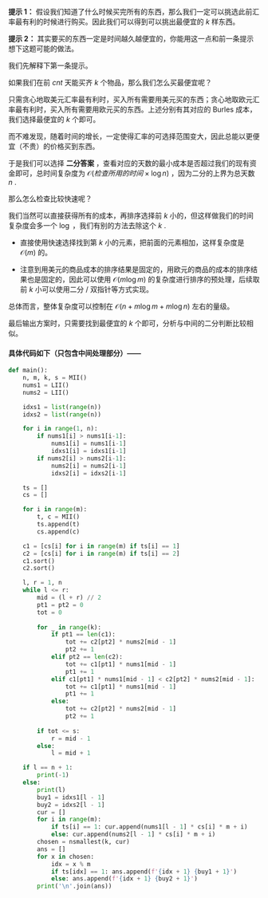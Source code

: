 **提示 1：** 假设我们知道了什么时候买完所有的东西，那么我们一定可以挑选此前汇率最有利的时候进行购买。因此我们可以得到可以挑出最便宜的 $k$ 样东西。

**提示 2：** 其实要买的东西一定是时间越久越便宜的，你能用这一点和前一条提示想下这题可能的做法。

我们先解释下第一条提示。

如果我们在前 $cnt$ 天能买齐 $k$ 个物品，那么我们怎么买最便宜呢？

只需贪心地取美元汇率最有利时，买入所有需要用美元买的东西；贪心地取欧元汇率最有利时，买入所有需要用欧元买的东西。上述分别有其对应的 Burles 成本，我们选择最便宜的 $k$ 个即可。

而不难发现，随着时间的增长，一定使得汇率的可选择范围变大，因此总能以更便宜（不贵）的价格买到东西。

于是我们可以选择 **二分答案** ，查看对应的天数的最小成本是否超过我们的现有资金即可，总时间复杂度为 $\mathcal{O}(检查所用的时间\times\log n)$ ，因为二分的上界为总天数 $n$ .

那么怎么检查比较快速呢？

我们当然可以直接获得所有的成本，再排序选择前 $k$ 小的，但这样做我们的时间复杂度会多一个 $\log$ ，我们有别的方法去除这个 $k$ .

- 直接使用快速选择找到第 $k$ 小的元素，把前面的元素相加，这样复杂度是 $\mathcal{O}(m)$ 的。

- 注意到用美元的商品成本的排序结果是固定的，用欧元的商品的成本的排序结果也是固定的，因此可以使用 $\mathcal{O}(m\log m)$ 的复杂度进行排序的预处理，后续取前 $k$ 小可以使用二分 / 双指针等方式实现。

总体而言，整体复杂度可以控制在 $\mathcal{O}(n+m\log m+m\log n)$ 左右的量级。

最后输出方案时，只需要找到最便宜的 $k$ 个即可，分析与中间的二分判断比较相似。

#### 具体代码如下（只包含中间处理部分）——

```Python []
def main():
    n, m, k, s = MII()
    nums1 = LII()
    nums2 = LII()

    idxs1 = list(range(n))
    idxs2 = list(range(n))

    for i in range(1, n):
        if nums1[i] > nums1[i-1]:
            nums1[i] = nums1[i-1]
            idxs1[i] = idxs1[i-1]
        if nums2[i] > nums2[i-1]:
            nums2[i] = nums2[i-1]
            idxs2[i] = idxs2[i-1]

    ts = []
    cs = []

    for i in range(m):
        t, c = MII()
        ts.append(t)
        cs.append(c)

    c1 = [cs[i] for i in range(m) if ts[i] == 1]
    c2 = [cs[i] for i in range(m) if ts[i] == 2]
    c1.sort()
    c2.sort()

    l, r = 1, n
    while l <= r:
        mid = (l + r) // 2
        pt1 = pt2 = 0
        tot = 0    
        
        for _ in range(k):
            if pt1 == len(c1):
                tot += c2[pt2] * nums2[mid - 1]
                pt2 += 1
            elif pt2 == len(c2):
                tot += c1[pt1] * nums1[mid - 1]
                pt1 += 1
            elif c1[pt1] * nums1[mid - 1] < c2[pt2] * nums2[mid - 1]:
                tot += c1[pt1] * nums1[mid - 1]
                pt1 += 1
            else:
                tot += c2[pt2] * nums2[mid - 1]
                pt2 += 1
        
        if tot <= s:
            r = mid - 1
        else:
            l = mid + 1

    if l == n + 1:
        print(-1)
    else:
        print(l)
        buy1 = idxs1[l - 1]
        buy2 = idxs2[l - 1]
        cur = []
        for i in range(m):
            if ts[i] == 1: cur.append(nums1[l - 1] * cs[i] * m + i)
            else: cur.append(nums2[l - 1] * cs[i] * m + i)
        chosen = nsmallest(k, cur)
        ans = []
        for x in chosen:
            idx = x % m
            if ts[idx] == 1: ans.append(f'{idx + 1} {buy1 + 1}')
            else: ans.append(f'{idx + 1} {buy2 + 1}')
        print('\n'.join(ans))
```